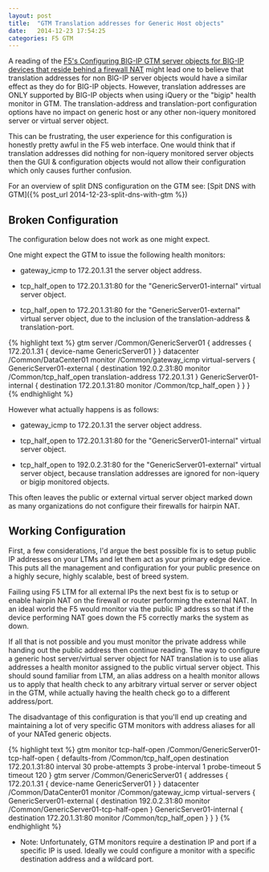 ```yaml
---
layout: post
title:  "GTM Translation addresses for Generic Host objects"
date:   2014-12-23 17:54:25
categories: F5 GTM
---
```


A reading of the [F5's Configuring BIG-IP GTM server objects for BIG-IP devices that reside behind a firewall NAT](https://support.f5.com/kb/en-us/solutions/public/14000/700/sol14707.html) might lead one to believe that translation addresses for non BIG-IP server objects would have a similar effect as they do for BIG-IP objects.  However, translation addresses are ONLY supported by BIG-IP objects when using iQuery or the "bigip" health monitor in GTM.  The translation-address and translation-port configuration options have no impact on generic host or any other non-iquery monitored server or virtual server object.

This can be frustrating, the user experience for this configuration is honestly pretty awful in the F5 web interface.  One would think that if translation addresses did nothing for non-iquery monitored server objects then the GUI & configuration objects would not allow their configuration which only causes further confusion.

For an overview of split DNS configuration on the GTM see: [Spit DNS with GTM]({% post_url 2014-12-23-split-dns-with-gtm %})

## Broken Configuration

The configuration below does not work as one might expect.  

One might expect the GTM to issue the following health monitors:

* gateway\_icmp to 172.20.1.31 the server object address.

* tcp\_half\_open to 172.20.1.31:80 for the "GenericServer01-internal" virtual server object.

* tcp\_half\_open to 172.20.1.31:80 for the "GenericServer01-external" virtual server object, due to the inclusion of the translation-address & translation-port.

{% highlight text %}
gtm server /Common/GenericServer01 {
    addresses {
        172.20.1.31 {
            device-name GenericServer01
        }
    }
    datacenter /Common/DataCenter01
    monitor /Common/gateway_icmp
    virtual-servers {
        GenericServer01-external {
            destination 192.0.2.31:80
            monitor /Common/tcp_half_open
            translation-address 172.20.1.31
        }
        GenericServer01-internal {
            destination 172.20.1.31:80
            monitor /Common/tcp_half_open
        }
    }
}
{% endhighlight %}

However what actually happens is as follows:

* gateway\_icmp to 172.20.1.31 the server object address.

* tcp\_half\_open to 172.20.1.31:80 for the "GenericServer01-internal" virtual server object.

* tcp\_half\_open to 192.0.2.31:80 for the "GenericServer01-external" virtual server object, because translation addresses are ignored for non-iquery or bigip monitored objects.

This often leaves the public or external virtual server object marked down as many organizations do not configure their firewalls for hairpin NAT.


## Working Configuration

First, a few considerations, I'd argue the best possible fix is to setup public IP addresses on your LTMs and let them act as your primary edge device.  This puts all the management and configuration for your public presence on a highly secure, highly scalable, best of breed system.

Failing using F5 LTM for all external IPs the next best fix is to setup or enable hairpin NAT on the firewall or router performing the external NAT.  In an ideal world the F5 would monitor via the public IP address so that if the device performing NAT goes down the F5 correctly marks the system as down.

If all that is not possible and you must monitor the private address while handing out the public address then continue reading.  The way to configure a generic host server/virtual server object for NAT translation is to use alias addresses a health monitor assigned to the public virtual server object.  This should sound familiar from LTM, an alias address on a health monitor allows us to apply that health check to any arbitrary virtual server or server object in the GTM, while actually having the health check go to a different address/port.

The disadvantage of this configuration is that you'll end up creating and maintaining a lot of very specific GTM monitors with address aliases for all of your NATed generic objects.

{% highlight text %}
gtm monitor tcp-half-open /Common/GenericServer01-tcp-half-open {
    defaults-from /Common/tcp_half_open
    destination 172.20.1.31:80
    interval 30
    probe-attempts 3
    probe-interval 1
    probe-timeout 5
    timeout 120
}
gtm server /Common/GenericServer01 {
    addresses {
        172.20.1.31 {
            device-name GenericServer01
        }
    }
    datacenter /Common/DataCenter01
    monitor /Common/gateway_icmp
    virtual-servers {
        GenericServer01-external {
            destination 192.0.2.31:80
            monitor /Common/GenericServer01-tcp-half-open
        }
        GenericServer01-internal {
            destination 172.20.1.31:80
            monitor /Common/tcp_half_open
        }
    }
}
{% endhighlight %}

* Note: Unfortunately, GTM monitors require a destination IP and port if a specific IP is used.  Ideally we could configure a monitor with a specific destination address and a wildcard port.

